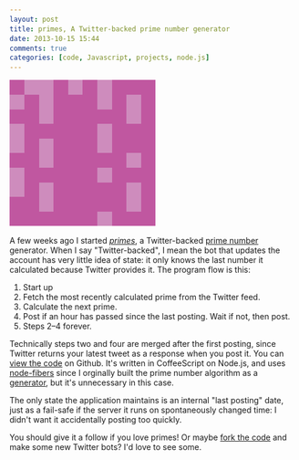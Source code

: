 ```yaml
---
layout: post
title: primes, A Twitter-backed prime number generator
date: 2013-10-15 15:44
comments: true
categories: [code, Javascript, projects, node.js]
---
```


[![_primes_ Twitter avatar](/media/2013-10-16_primes.png)][1]

A few weeks ago I started [_primes_][1], a Twitter-backed [prime number][2] generator. When I say "Twitter-backed", I mean the bot that updates the account has very little idea of state: it only knows the last number it calculated because Twitter provides it. The program flow is this:

1. Start up
2. Fetch the most recently calculated prime from the Twitter feed.
3. Calculate the next prime.
4. Post if an hour has passed since the last posting. Wait if not, then post.
5. Steps 2–4 forever.

Technically steps two and four are merged after the first posting, since Twitter returns your latest tweet as a response when you post it. You can [view the code][3] on Github. It's written in CoffeeScript on Node.js, and uses [node-fibers][4] since I orginally built the prime number algorithm as a [generator][5], but it's unnecessary in this case.

The only state the application maintains is an internal "last posting" date, just as a fail-safe if the server it runs on spontaneously changed time: I didn't want it accidentally posting too quickly.

You should give it a follow if you love primes! Or maybe [fork the code][3] and make some new Twitter bots? I'd love to see some.

[1]: https://twitter.com/_primes_
[2]: http://en.wikipedia.org/wiki/Prime_number 
[3]: http://github.com/fardog/_primes_
[4]: https://github.com/laverdet/node-fibers
[5]: http://en.wikipedia.org/wiki/Generator_(computer_programming)

